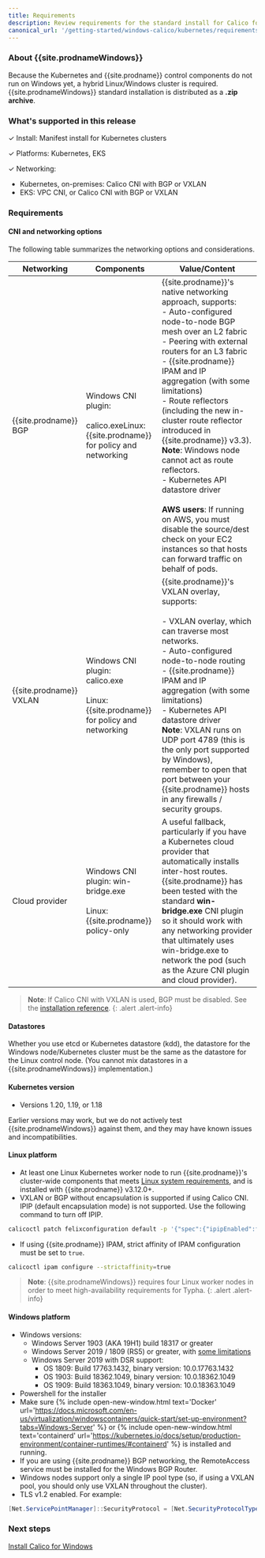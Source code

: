 ```yaml
---
title: Requirements 
description: Review requirements for the standard install for Calico for Windows.
canonical_url: '/getting-started/windows-calico/kubernetes/requirements'
---
```


### About {{site.prodnameWindows}}

Because the Kubernetes and {{site.prodname}} control components do not run on Windows yet, a hybrid Linux/Windows cluster is required. {{site.prodnameWindows}} standard installation is distributed as a **.zip archive**. 

### What's supported in this release

✓ Install: Manifest install for Kubernetes clusters

✓ Platforms: Kubernetes, EKS

✓ Networking: 
  - Kubernetes, on-premises: Calico CNI with BGP or VXLAN
  - EKS: VPC CNI, or Calico CNI with BGP or VXLAN

### Requirements

#### CNI and networking options

The following table summarizes the networking options and considerations.

| Networking              | Components                                                   | **Value/Content**                                            |
| ----------------------- | ------------------------------------------------------------ | ------------------------------------------------------------ |
| {{site.prodname}} BGP   | Windows CNI plugin:<br /><br />calico.exeLinux: {{site.prodname}} for policy and networking | {{site.prodname}}'s native networking approach, supports:<br/>- Auto-configured node-to-node BGP mesh over an L2 fabric<br/>- Peering with external routers for an L3 fabric<br/>- {{site.prodname}} IPAM and IP aggregation (with some limitations)<br/>- Route reflectors (including the new in-cluster route reflector introduced in {{site.prodname}} v3.3). **Note**: Windows node cannot act as route reflectors.<br/>- Kubernetes API datastore driver<br/><br />**AWS users**: If running on AWS, you must disable the source/dest check on your EC2 instances so that hosts can forward traffic on behalf of pods. |
| {{site.prodname}} VXLAN | Windows CNI plugin:<br/>calico.exe<br /><br />Linux: {{site.prodname}} for policy and networking | {{site.prodname}}'s VXLAN overlay, supports:<br/><br />- VXLAN overlay, which can traverse most networks.<br/>- Auto-configured node-to-node routing<br/>- {{site.prodname}} IPAM and IP aggregation (with some limitations)<br/>- Kubernetes API datastore driver<br/>**Note**: VXLAN runs on UDP port 4789 (this is the only port supported by Windows), remember to open that port between your {{site.prodname}} hosts in any firewalls / security groups. |
| Cloud provider          | Windows CNI plugin: win-bridge.exe<br /><br />Linux: {{site.prodname}} policy-only | A useful fallback, particularly if you have a Kubernetes cloud provider that automatically installs inter-host routes. {{site.prodname}} has been tested with the standard **win-bridge.exe** CNI plugin so it should work with any networking provider that ultimately uses win-bridge.exe to network the pod (such as the Azure CNI plugin and cloud provider). |

> **Note**: If Calico CNI with VXLAN is used, BGP must be disabled. See the [installation reference]({{site.baseurl}}/reference/installation/api#operator.tigera.io/v1.BGPOption).
{: .alert .alert-info}

#### Datastores

Whether you use etcd or Kubernetes datastore (kdd), the datastore for the Windows node/Kubernetes cluster must be the same as the datastore for the Linux control node. (You cannot mix datastores in a {{site.prodnameWindows}} implementation.)

#### Kubernetes version 

- Versions 1.20, 1.19, or 1.18

Earlier versions may work, but we do not actively test {{site.prodnameWindows}} against them, and they may have known issues and incompatibilities.

#### Linux platform 

- At least one Linux Kubernetes worker node to run {{site.prodname}}'s cluster-wide components that meets [Linux system requirements]({{site.baseurl}}/getting-started/kubernetes/requirements), and is installed with {{site.prodname}} v3.12.0+.
- VXLAN or BGP without encapsulation is supported if using Calico CNI. IPIP (default encapsulation mode) is not supported. Use the following command to turn off IPIP.
```bash
calicoctl patch felixconfiguration default -p '{"spec":{"ipipEnabled":false}}'
```
- If using {{site.prodname}} IPAM, strict affinity of IPAM configuration must be set to `true`.
```bash
calicoctl ipam configure --strictaffinity=true
```

>**Note**: {{site.prodnameWindows}} requires four Linux worker nodes in order to meet high-availability requirements for Typha.
{: .alert .alert-info}

#### Windows platform 

- Windows versions:
  - Windows Server 1903 (AKA 19H1) build 18317 or greater
  - Windows Server 2019 / 1809 (RS5) or greater, with [some limitations]({{site.baseurl}}/getting-started/windows-calico/limitations)
  - Windows Server 2019 with DSR support:
    - OS 1809: Build 17763.1432, binary version: 10.0.17763.1432
    - OS 1903: Build 18362.1049, binary version: 10.0.18362.1049
    - OS 1909: Build 18363.1049, binary version: 10.0.18363.1049
- Powershell for the installer
- Make sure {% include open-new-window.html text='Docker' url='https://docs.microsoft.com/en-us/virtualization/windowscontainers/quick-start/set-up-environment?tabs=Windows-Server' %} or {% include open-new-window.html text='containerd' url='https://kubernetes.io/docs/setup/production-environment/container-runtimes/#containerd' %} is installed and running.
- If you are using {{site.prodname}} BGP networking, the RemoteAccess service must be installed for the Windows BGP Router.
- Windows nodes support only a single IP pool type (so, if using a VXLAN pool, you should only use VXLAN throughout the cluster).
- TLS v1.2 enabled. For example:
```powershell
[Net.ServicePointManager]::SecurityProtocol = [Net.SecurityProtocolType]::Tls12
```

### Next steps

[Install Calico for Windows]({{site.baseurl}}/getting-started/windows-calico/kubernetes/standard)
